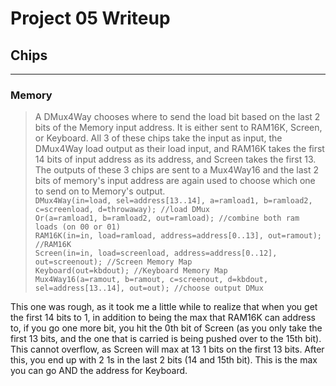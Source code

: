 # Project 05 Writeup

## Chips
---
### Memory
>A DMux4Way chooses where to send the load bit based on the last 2 bits of the Memory input address. It is either sent to RAM16K, Screen, or Keyboard. All 3 of these chips take the input as input, the DMux4Way load output as their load input, and RAM16K takes the first 14 bits of input address as its address, and Screen takes the first 13. The outputs of these 3 chips are sent to a Mux4Way16 and the last 2 bits of memory's input address are again used to choose which one to send on to Memory's output.\
`DMux4Way(in=load, sel=address[13..14], a=ramload1, b=ramload2, c=screenload, d=throwaway); //load DMux`\
`Or(a=ramload1, b=ramload2, out=ramload); //combine both ram loads (on 00 or 01)`\
`RAM16K(in=in, load=ramload, address=address[0..13], out=ramout); //RAM16K`\
`Screen(in=in, load=screenload, address=address[0..12], out=screenout); //Screen Memory Map`\
`Keyboard(out=kbdout); //Keyboard Memory Map`\
`Mux4Way16(a=ramout, b=ramout, c=screenout, d=kbdout, sel=address[13..14], out=out); //choose output DMux`

This one was rough, as it took me a little while to realize that when you get the first 14 bits to 1, in addition to being the max that RAM16K can address to, if you go one more bit, you hit the 0th bit of Screen (as you only take the first 13 bits, and the one that is carried is being pushed over to the 15th bit). This cannot overflow, as Screen will max at 13 1 bits on the first 13 bits. After this, you end up with 2 1s in the last 2 bits (14 and 15th bit). This is the max you can go AND the address for Keyboard.